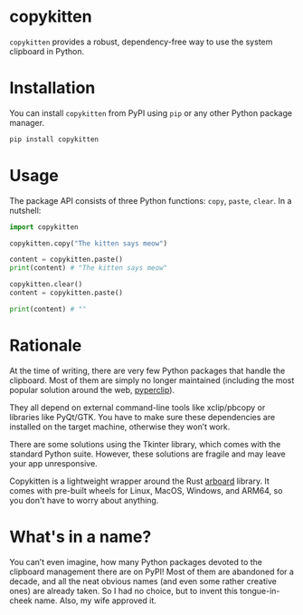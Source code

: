 # copykitten
`copykitten` provides a robust, dependency-free way to use the system clipboard in Python.

# Installation
You can install `copykitten` from PyPI using `pip` or any other Python package manager.

```sh
pip install copykitten
```

# Usage
The package API consists of three Python functions: `copy`, `paste`, `clear`. In a nutshell:

```python
import copykitten

copykitten.copy("The kitten says meow")

content = copykitten.paste()
print(content) # "The kitten says meow"

copykitten.clear()
content = copykitten.paste()

print(content) # ""
```

# Rationale
At the time of writing, there are very few Python packages that handle the clipboard. Most of them are simply no longer 
maintained (including the most popular solution around the web, [pyperclip](https://github.com/asweigart/pyperclip)).

They all depend on external command-line tools like xclip/pbcopy or libraries like PyQt/GTK. You have to make sure these 
dependencies are installed on the target machine, otherwise they won’t work.

There are some solutions using the Tkinter library, which comes with the standard Python suite. However, these solutions 
are fragile and may leave your app unresponsive.

Copykitten is a lightweight wrapper around the Rust [arboard](https://github.com/1Password/arboard) library. It comes with pre-built wheels for Linux, 
MacOS, Windows, and ARM64, so you don't have to worry about anything.

# What's in a name?
You can’t even imagine, how many Python packages devoted to the clipboard management there are on PyPI! Most of them 
are abandoned for a decade, and all the neat obvious names (and even some rather creative ones) are already taken. 
So I had no choice, but to invent this tongue-in-cheek name. Also, my wife approved it.
